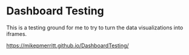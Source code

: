 # Dashboard Testing
This is a testing ground for me to try to turn the data visualizations into iframes.

https://mikepmerritt.github.io/DashboardTesting/
